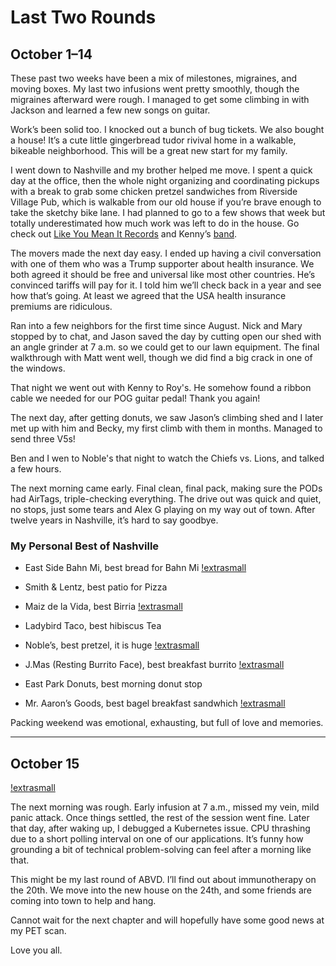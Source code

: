 # Last Two Rounds

## October 1–14

These past two weeks have been a mix of milestones, migraines, and moving boxes. My last two infusions went pretty smoothly, though the migraines afterward were rough. I managed to get some climbing in with Jackson and learned a few new songs on guitar.

Work’s been solid too. I knocked out a bunch of bug tickets. We also bought a house! It’s a cute little gingerbread tudor rivival home in a walkable, bikeable neighborhood. This will be a great new start for my family.

I went down to Nashville and my brother helped me move. I spent a quick day at the office, then the whole night organizing and coordinating pickups with a break to grab some chicken pretzel sandwiches from Riverside Village Pub, which is walkable from our old house if you’re brave enough to take the sketchy bike lane. I had planned to go to a few shows that week but totally underestimated how much work was left to do in the house. Go check out [Like You Mean It Records](https://www.likeyoumeanitrecords.com/) and Kenny’s [band](https://music.apple.com/us/artist/riley-haynie/1454064000).

The movers made the next day easy. I ended up having a civil conversation with one of them who was a Trump supporter about health insurance. We both agreed it should be free and universal like most other countries. He’s convinced tariffs will pay for it. I told him we’ll check back in a year and see how that’s going. At least we agreed that the USA health insurance premiums are ridiculous.

Ran into a few neighbors for the first time since August. Nick and Mary stopped by to chat, and Jason saved the day by cutting open our shed with an angle grinder at 7 a.m. so we could get to our lawn equipment. The final walkthrough with Matt went well, though we did find a big crack in one of the windows.

That night we went out with Kenny to Roy's. He somehow found a ribbon cable we needed for our POG guitar pedal! Thank you again!

The next day, after getting donuts, we saw Jason’s climbing shed and I later met up with him and Becky, my first climb with them in months. Managed to send three V5s!

Ben and I wen to Noble's that night to watch the Chiefs vs. Lions, and talked a few hours.

The next morning came early. Final clean, final pack, making sure the PODs had AirTags, triple-checking everything. The drive out was quick and quiet, no stops, just some tears and Alex G playing on my way out of town. After twelve years in Nashville, it’s hard to say goodbye.

### My Personal Best of Nashville

- East Side Bahn Mi, best bread for Bahn Mi
[!extrasmall](eastside.ong)

- Smith & Lentz, best patio for Pizza

- Maiz de la Vida, best Birria
[!extrasmall](maiz.ong)

- Ladybird Taco, best hibiscus Tea

- Noble’s, best pretzel, it is huge
[!extrasmall](pretzel.ong)

- J.Mas (Resting Burrito Face), best breakfast burrito
[!extrasmall](jmas.ong)

- East Park Donuts, best morning donut stop

- Mr. Aaron’s Goods, best bagel breakfast sandwhich
[!extrasmall](aaronsgoods.ong)

Packing weekend was emotional, exhausting, but full of love and memories.  

---

## October 15

[!extrasmall](stlouismorningsiteman.png)


The next morning was rough. Early infusion at 7 a.m., missed my vein, mild panic attack. Once things settled, the rest of the session went fine. Later that day, after waking up, I debugged a Kubernetes issue. CPU thrashing due to a short polling interval on one of our applications. It’s funny how grounding a bit of technical problem-solving can feel after a morning like that.

This might be my last round of ABVD. I’ll find out about immunotherapy on the 20th. We move into the new house on the 24th, and some friends are coming into town to help and hang.

Cannot wait for the next chapter and will hopefully have some good news at my PET scan.

Love you all.
